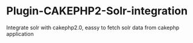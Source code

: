 Plugin-CAKEPHP2-Solr-integration
================================

Integrate solr with cakephp2.0, eassy to fetch solr data from cakephp application
